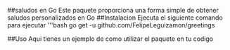 ##saludos en Go
Este paquete proporciona una forma simple de obtener saludos personalizados en Go
##Instalacion 
Ejecuta el siguiente comando para ejecutar
'''bash
go get -u github.com/FelipeLeguizamon/greetings

##Uso
Aqui tienes un ejemplo de como utilizar el paquete en tu codigo
